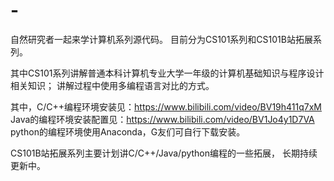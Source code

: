 # -
自然研究者一起来学计算机系列源代码。
目前分为CS101系列和CS101B站拓展系列。

其中CS101系列讲解普通本科计算机专业大学一年级的计算机基础知识与程序设计相关知识；
讲解过程中使用多编程语言对比的方式。

其中，C/C++编程环境安装见：https://www.bilibili.com/video/BV19h411q7xM
Java的编程环境安装配置见：https://www.bilibili.com/video/BV1Jo4y1D7VA
python的编程环境使用Anaconda，G友们可自行下载安装。

CS101B站拓展系列主要计划讲C/C++/Java/python编程的一些拓展，
长期持续更新中。
